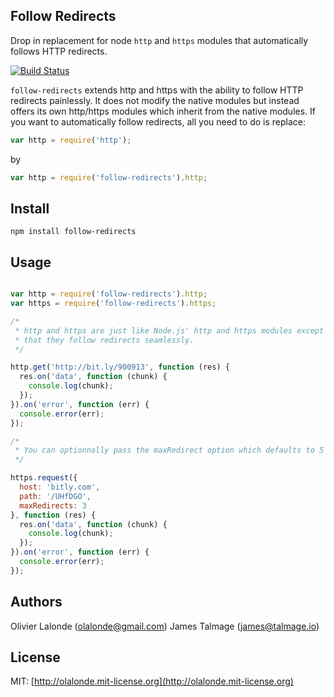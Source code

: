 ## Follow Redirects
Drop in replacement for node `http` and `https` modules that automatically follows HTTP redirects.

[![Build Status](https://travis-ci.org/follow-redirects/follow-redirects.svg?branch=master)](https://travis-ci.org/follow-redirects/follow-redirects)

`follow-redirects` extends http and https with the ability to follow
HTTP redirects painlessly. It does not modify the native modules but
instead offers its own http/https modules which inherit from the native
modules. If you want to automatically follow redirects, all you need to
do is replace: 

```javascript
var http = require('http');
```

by

```javascript
var http = require('follow-redirects').http;
```

## Install

    npm install follow-redirects

## Usage

```javascript

var http = require('follow-redirects').http;
var https = require('follow-redirects').https;

/* 
 * http and https are just like Node.js' http and https modules except 
 * that they follow redirects seamlessly. 
 */

http.get('http://bit.ly/900913', function (res) {
  res.on('data', function (chunk) {
    console.log(chunk);
  });
}).on('error', function (err) {
  console.error(err);
});

/*
 * You can optionnally pass the maxRedirect option which defaults to 5
 */

https.request({
  host: 'bitly.com',
  path: '/UHfDGO',
  maxRedirects: 3
}, function (res) {
  res.on('data', function (chunk) {
    console.log(chunk);
  });
}).on('error', function (err) {
  console.error(err);
});

```

## Authors

Olivier Lalonde (olalonde@gmail.com)
James Talmage (james@talmage.io)

## License

MIT: [http://olalonde.mit-license.org](http://olalonde.mit-license.org)

